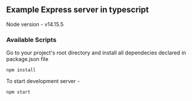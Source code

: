 ## Example Express server in typescript
Node version - v14.15.5

### Available Scripts

Go to your project's root directory and install all dependecies declared in package.json file
```
npm install
```

To start development server - 
```
npm start
```